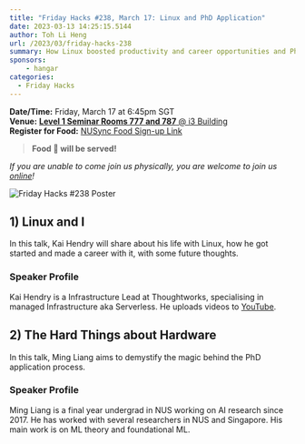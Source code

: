 ```yaml
---
title: "Friday Hacks #238, March 17: Linux and PhD Application"
date: 2023-03-13 14:25:15.5144
author: Toh Li Heng
url: /2023/03/friday-hacks-238
summary: How Linux boosted productivity and career opportunities and PhD applications
sponsors:
    - hangar
categories:
  - Friday Hacks
---
```


**Date/Time:** Friday, March 17 at 6:45pm SGT<br />
**Venue:** [**Level 1 Seminar Rooms 777 and 787** @ i3 Building](https://goo.gl/maps/aUMwWptKFsajR93b9)<br />
**Register for Food:** [NUSync Food Sign-up Link](https://hckr.cc/fh2223s2-w9)<br />

> **Food 🍕 will be served!**

_If you are unable to come join us physically, you are welcome to join us [online](https://hckr.cc/fhzoom)!_

<img src="/img/2023/fh/238.jpg" alt="Friday Hacks #238 Poster" /><br />

## 1) Linux and I

In this talk, Kai Hendry will share about his life with Linux, how he got started and made a career with it, with some future thoughts.

### Speaker Profile

Kai Hendry is a Infrastructure Lead at Thoughtworks, specialising in managed Infrastructure aka Serverless. He uploads videos to [YouTube](https://www.youtube.com/user/kaihendry).

## 2) The Hard Things about Hardware

In this talk, Ming Liang aims to demystify the magic behind the PhD application process.

### Speaker Profile

Ming Liang is a final year undergrad in NUS working on AI research since 2017. He has worked with several researchers in NUS and Singapore. His main work is on ML theory and foundational ML.
